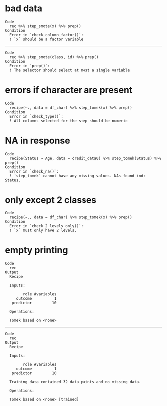 # bad data

    Code
      rec %>% step_smote(x) %>% prep()
    Condition
      Error in `check_column_factor()`:
      ! `x` should be a factor variable.

---

    Code
      rec %>% step_smote(class, id) %>% prep()
    Condition
      Error in `prep()`:
      ! The selector should select at most a single variable

# errors if character are present

    Code
      recipe(~., data = df_char) %>% step_tomek(x) %>% prep()
    Condition
      Error in `check_type()`:
      ! All columns selected for the step should be numeric

# NA in response

    Code
      recipe(Status ~ Age, data = credit_data0) %>% step_tomek(Status) %>% prep()
    Condition
      Error in `check_na()`:
      ! `step_tomek` cannot have any missing values. NAs found ind: Status.

# only except 2 classes

    Code
      recipe(~., data = df_char) %>% step_tomek(x) %>% prep()
    Condition
      Error in `check_2_levels_only()`:
      ! `x` must only have 2 levels.

# empty printing

    Code
      rec
    Output
      Recipe
      
      Inputs:
      
            role #variables
         outcome          1
       predictor         10
      
      Operations:
      
      Tomek based on <none>

---

    Code
      rec
    Output
      Recipe
      
      Inputs:
      
            role #variables
         outcome          1
       predictor         10
      
      Training data contained 32 data points and no missing data.
      
      Operations:
      
      Tomek based on <none> [trained]

